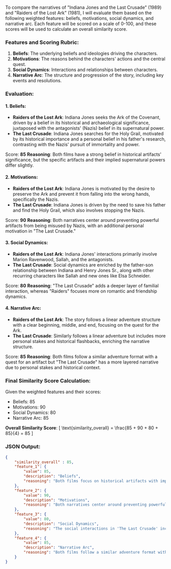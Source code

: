 To compare the narratives of "Indiana Jones and the Last Crusade" (1989) and "Raiders of the Lost Ark" (1981), I will evaluate them based on the following weighted features: beliefs, motivations, social dynamics, and narrative arc. Each feature will be scored on a scale of 0-100, and these scores will be used to calculate an overall similarity score.

### Features and Scoring Rubric:
1. **Beliefs**: The underlying beliefs and ideologies driving the characters.
2. **Motivations**: The reasons behind the characters' actions and the central quest.
3. **Social Dynamics**: Interactions and relationships between characters.
4. **Narrative Arc**: The structure and progression of the story, including key events and resolutions.

### Evaluation:
#### 1. Beliefs:
- **Raiders of the Lost Ark**: Indiana Jones seeks the Ark of the Covenant, driven by a belief in its historical and archaeological significance, juxtaposed with the antagonists' (Nazis) belief in its supernatural power.
- **The Last Crusade**: Indiana Jones searches for the Holy Grail, motivated by its historical importance and a personal belief in his father's research, contrasting with the Nazis' pursuit of immortality and power.

Score: **85**
**Reasoning**: Both films have a strong belief in historical artifacts' significance, but the specific artifacts and their implied supernatural powers differ slightly.

#### 2. Motivations:
- **Raiders of the Lost Ark**: Indiana Jones is motivated by the desire to preserve the Ark and prevent it from falling into the wrong hands, specifically the Nazis.
- **The Last Crusade**: Indiana Jones is driven by the need to save his father and find the Holy Grail, which also involves stopping the Nazis.

Score: **90**
**Reasoning**: Both narratives center around preventing powerful artifacts from being misused by Nazis, with an additional personal motivation in "The Last Crusade."

#### 3. Social Dynamics:
- **Raiders of the Lost Ark**: Indiana Jones' interactions primarily involve Marion Ravenwood, Sallah, and the antagonists.
- **The Last Crusade**: Social dynamics are enriched by the father-son relationship between Indiana and Henry Jones Sr., along with other recurring characters like Sallah and new ones like Elsa Schneider.

Score: **80**
**Reasoning**: "The Last Crusade" adds a deeper layer of familial interaction, whereas "Raiders" focuses more on romantic and friendship dynamics.

#### 4. Narrative Arc:
- **Raiders of the Lost Ark**: The story follows a linear adventure structure with a clear beginning, middle, and end, focusing on the quest for the Ark.
- **The Last Crusade**: Similarly follows a linear adventure but includes more personal stakes and historical flashbacks, enriching the narrative structure.

Score: **85**
**Reasoning**: Both films follow a similar adventure format with a quest for an artifact but "The Last Crusade" has a more layered narrative due to personal stakes and historical context.

### Final Similarity Score Calculation:
Given the weighted features and their scores:
- Beliefs: 85
- Motivations: 90
- Social Dynamics: 80
- Narrative Arc: 85

**Overall Similarity Score**:
\[
\text{similarity\_overall} = \frac{85 + 90 + 80 + 85}{4} = 85
\]

### JSON Output:
```json
{
    "similarity_overall" : 85,
    "feature_1": {
        "value": 85,
        "description": "Beliefs",
        "reasoning": "Both films focus on historical artifacts with implied supernatural powers, although the specific artifacts differ in nature and significance."
    },
    "feature_2": {
        "value": 90,
        "description": "Motivations",
        "reasoning": "Both narratives center around preventing powerful artifacts from being misused by Nazis, with an additional personal motivation in 'The Last Crusade.'"
    },
    "feature_3": {
        "value": 80,
        "description": "Social Dynamics",
        "reasoning": "The social interactions in 'The Last Crusade' include a deeper layer of familial dynamics, whereas 'Raiders' focuses on romantic and friendship dynamics."
    },
    "feature_4": {
        "value": 85,
        "description": "Narrative Arc",
        "reasoning": "Both films follow a similar adventure format with a quest for an artifact but 'The Last Crusade' has a more layered narrative due to personal stakes and historical context."
    }
}
```